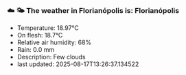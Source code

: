 ### ☁️ 🌤️  The weather in Florianópolis is: Florianópolis

- Temperature: 18.97°C
- On flesh: 18.7°C
- Relative air humidity: 68%
- Rain: 0.0 mm
- Description: Few clouds
- last updated: 2025-08-17T13:26:37.134522
